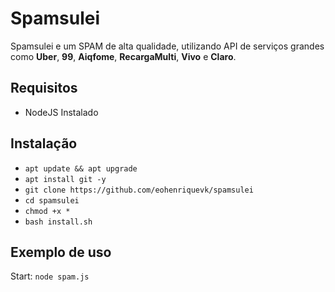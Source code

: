 # Spamsulei
Spamsulei e um SPAM de alta qualidade, utilizando API de serviços grandes como **Uber**, **99**, **Aiqfome**, **RecargaMulti**, **Vivo** e **Claro**.

## Requisitos
* NodeJS Instalado

## Instalação
* ```apt update && apt upgrade```
* ```apt install git -y```
* ```git clone https://github.com/eohenriquevk/spamsulei```
* ```cd spamsulei```
* ```chmod +x *```
* ```bash install.sh```

## Exemplo de uso
Start: ```node spam.js```